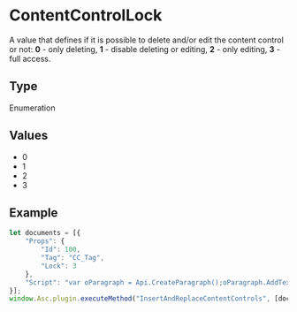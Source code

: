 # ContentControlLock

A value that defines if it is possible to delete and/or edit the content control or not:
**0** - only deleting,
**1** - disable deleting or editing,
**2** - only editing,
**3** - full access.

## Type

Enumeration

## Values

- 0
- 1
- 2
- 3


## Example

```javascript editor-xlsx
let documents = [{
    "Props": {
        "Id": 100,
        "Tag": "CC_Tag",
        "Lock": 3
    },
    "Script": "var oParagraph = Api.CreateParagraph();oParagraph.AddText('Hello world!');Api.GetDocument().InsertContent([oParagraph]);"
}];
window.Asc.plugin.executeMethod("InsertAndReplaceContentControls", [documents]);
```
